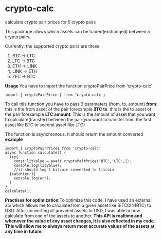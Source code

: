 # crypto-calc
calculate crypto pair prices for 5 crypto pairs

This package allows which assets can be traded(exchanged) between 5 crypto pairs.

Currently, the supported crypto pairs are these
1) BTC -> LTC
2) LTC -> BTC
3) ETH -> LINK
4) LINK -> ETH
5) ZEC -> BTC

**Usage**
You have to import the function cryptoPairPrice from 'crypto-calc'
```
import { cryptoPairPrice } from 'crypto-calc';
```
To call this function you have to pass 3 parameters (from, to, amount)
**from**: this is the from asset of the pair forexample **BTC**
**to**: this is the to asset of the pair forexample **LTC**
**amount**: This is the amount of asset that you want to calculate(transfer) between the pair(you want to transfer from the first asset like BTC to second asset like LTC)

The function is asynchronous. It should return the amount converted
**example**
```
import { cryptoPairPrice} from 'crypto-calc'
async function calculate() {
  try{
    const litValue = await cryptoPairPrice('BTC','LTC',1);
    console.log(litValue);
    //it should log 1 bitcoin converted to litcoin
  }catch(err){
    console.log(err);
  }
}
calculate();
```

**Practises for optimization**
To optimize this code, I have used an external api which allows me to calculate from a given asset like BITCOIN(BTC) to USD. After converting all provided assets to USD, I was able to now calculate from one of the assets to another. **This API is realtime and whenever the value of any asset changes, It is also reflected in my code. This will allow me to always return most accurate values of the assets at any time in future.**
